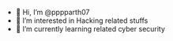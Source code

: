 - 👋 Hi, I’m @pppparth07
- 👀 I’m interested in Hacking related stuffs
- 🌱 I’m currently learning related cyber security 
  


<!---
pppparth07/pppparth07 is a ✨ special ✨ repository because its `README.md` (this file) appears on your GitHub profile.
You can click the Preview link to take a look at your changes.
--->
